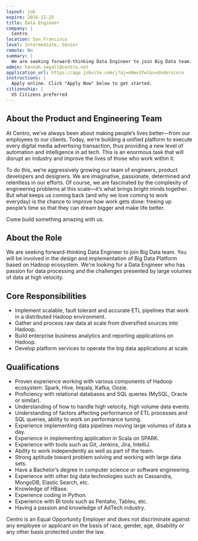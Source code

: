 ```yaml
---
layout: job
expire: 2016-11-25
title: Data Engineer
company: |
  Centro
location: San Francisco
level: Intermediate, Senior
remote: No
summary: |
  We are seeking forward-thinking Data Engineer to join Big Data team. You will be involved in the design and implementation of Big Data Platform based on Hadoop ecosystem. We're looking for a Data Engineer who has passion for data processing and the challenges presented by large volumes of data at high velocity.
admin: hannah.segall@centro.net
application_url: https://app.jobvite.com/j?aj=oNex3fwl&s=Underscore
instructions: |
  Apply online. Click "Apply Now" below to get started.
citizenship: |
  US Citizens preferred
---
```


<!-- break -->

## About the Product and Engineering Team

At Centro, we’ve always been about making people’s lives better—from our employees to our clients. Today, we’re building a unified platform to execute every digital media advertising transaction, thus providing a new level of automation and intelligence in ad tech. This is an enormous task that will disrupt an industry and improve the lives of those who work within it. 

To do this, we’re aggressively growing our team of engineers, product developers and designers. We are imaginative, passionate, determined and relentless in our efforts. Of course, we are fascinated by the complexity of engineering problems at this scale—it’s what brings bright minds together. But what keeps us coming back (and why we love coming to work everyday) is the chance to improve how work gets done: freeing up people’s time so that they can dream bigger and make life better.

Come build something amazing with us.

## About the Role

We are seeking forward-thinking Data Engineer to join Big Data team. You will be involved in the design and implementation of Big Data Platform based on Hadoop ecosystem. We're looking for a Data Engineer who has passion for data processing and the challenges presented by large volumes of data at high velocity.

## Core Responsibilities

- Implement scalable, fault tolerant and accurate ETL pipelines that work in a distributed Hadoop environment.
- Gather and process raw data at scale from diversified sources into Hadoop.
- Build enterprise business analytics and reporting applications on Hadoop.
- Develop platform services to operate the big data applications at scale.

## Qualifications

- Proven experience working with various components of Hadoop ecosystem: Spark, Hive, Impala, Kafka, Oozie.
- Proficiency with relational databases and SQL queries (MySQL, Oracle or similar).
- Understanding of how to handle high velocity, high volume data events.
- Understanding of factors affecting performance of ETL processes and SQL queries, ability to work on performance tuning.
- Experience implementing data pipelines moving large volumes of data a day.
- Experience in implementing application in Scala on SPARK.
- Experience with tools such as Git, Jenkins, Jira, IntelliJ.
- Ability to work independently as well as part of the team.
- Strong aptitude toward problem solving and working with large data sets.
- Have a Bachelor’s degree in computer science or software engineering.
- Experience with other big data technologies such as Cassandra, MongoDB, Elastic Search, etc.
- Knowledge of HBase.
- Experience coding in Python.
- Experience with BI tools such as Pentaho, Tableu, etc.
- Having a passion and knowledge of AdTech industry.

Centro is an Equal Opportunity Employer and does not discriminate against any employee or applicant on the basis of race, gender, age, disability or any other basis protected under the law.
